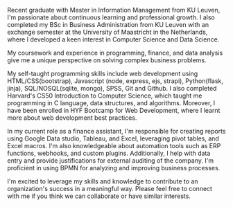 Recent graduate with Master in Information Management from KU Leuven, I'm passionate about continuous learning and professional growth. I also completed my BSc in Business Administration from KU Leuven with an exchange semester at the University of Maastricht in the Netherlands, where I developed a keen interest in Computer Science and Data Science.

My coursework and experience in programming, finance, and data analysis give me a unique perspective on solving complex business problems.

My self-taught programming skills include web development using HTML/CSS(bootstrap), Javascript (node, express, ejs, strapi), Python(flask, jinja), SQL/NOSQL(sqlite, mongo), SPSS, Git and Github. I also completed Harvard's CS50 Introduction to Computer Science, which taught me programming in C language, data structures, and algorithms. Moreover, I have been enrolled in HYF Bootcamp for Web Development, where I learnt more about web development best practices.

In my current role as a finance assistant, I'm responsible for creating reports using Google Data studio, Tableau, and Excel, leveraging pivot tables, and Excel macros. I'm also knowledgeable about automation tools such as ERP functions, webhooks, and custom plugins. Additionally, I help with data entry and provide justifications for external auditing of the company. I'm proficient in using BPMN for analyzing and improving business processes.

I'm excited to leverage my skills and knowledge to contribute to an organization's success in a meaningful way. Please feel free to connect with me if you think we can collaborate or have similar interests.
